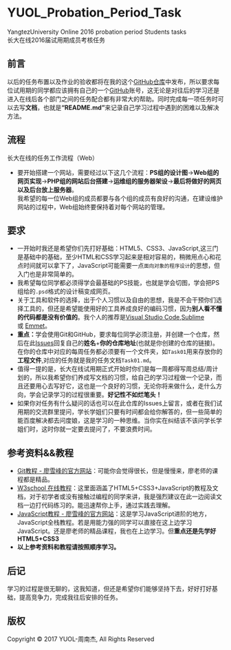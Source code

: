 # YUOL_Probation_Period_Task
YangtezUniversity Online 2016 probation period Students tasks<br/>
长大在线2016届试用期成员考核任务
## 前言 <br/>
以后的任务布置以及作业的验收都将在我的这个[GitHub仓库](https://github.com/NeoJo/YUOL_Probation_Period_Task)中发布，所以要求每位试用期的同学都应该拥有自己的一个[GitHub](https://github.com)账号，这无论是对往后的学习还是进入在线后各个部门之间的任务配合都有非常大的帮助。同时完成每一项任务时可以去写<b>文档</b>，也就是<b>“README.md”</b>来记录自己学习过程中遇到的困难以及解决方法。
## 流程 <br/>
长大在线的任务工作流程（Web）<br/>
- 要开始搭建一个网站，需要经过以下这几个流程：<b>PS组的设计图</b>-><b>Web组的网页实现</b>-><b>PHP组的网站后台搭建</b>-><b>运维组的服务器架设</b>-><b>最后将做好的网页以及后台放上服务器</b>。<br/>我希望的每一位Web组的成员都要与各个组的成员有良好的沟通，在建设维护网站的过程中，Web组始终要保持着对每个网站的管理。
## 要求
- 一开始时我还是希望你们先打好基础：HTML5、CSS3、JavaScript,这三门是基础中的基础，至少HTML和CSS学习起来是相对容易的，稍微用点心和花点时间就可以拿下了，JavaScript可能需要一点`面向对象的程序设计`的思想，但入门也是非常简单的。
- 我希望每位同学都必须得学会最基础的PS技能，也就是学会切图，学会把PS组给的`.psd`格式的设计稿变成网页。
- 关于工具和软件的选择，出于个人习惯以及自由的思想，我是不会干预你们选择工具的，但还是希望能使用好的工具养成良好的编码习惯，因为<b>别人看不懂的代码都是没有价值的</b>。我个人的推荐是[Visual Studio Code](https://code.visualstudio.com/),[Sublime](http://www.sublimetext.com/) 或 [Emmet](http://emmet.io/)。
- <b>重点：</b>学会使用Git和GitHub，要求每位同学必须注册，并创建一个仓库，然后在此[Issues](https://github.com/NeoJo/YUOL_Probation_Period_Task/issues)回复自己的<b>姓名</b>+<b>你的仓库地址</b>(也就是你创建的仓库的链接)。在你的仓库中对应的每周任务都必须要有一个文件夹，如`Task01`用来存放你的<b>工程文件</b>,对应的任务就是我的任务文档`Task01.md`。
- 值得一提的是，长大在线试用期正式开始时你们是每一周都得写周总结/周计划的，所以我希望你们养成写文档的习惯，给自己的学习过程做一个记录，而且还要用心去写好它，这也是一个良好的习惯，无论你将来做什么，走什么方向，学会记录学习的过程很重要。<b>好记性不如烂笔头！</b>
- 如果你对任务有什么疑问的话也可以在此仓库的Issues上留言，或者在我们试用期的交流群里提问，学长学姐们只要有时间都会给你解答的，但一些简单的能百度解决都去问度娘，这是学习的一种思维。当你实在纠结该不该问学长学姐们时，这时你就一定要去提问了，不要浪费时间。
## 参考资料&&教程 <br/>
- [Git教程 - 廖雪峰的官方网站](http://www.liaoxuefeng.com/wiki/0013739516305929606dd18361248578c67b8067c8c017b000)：可能你会觉得很长，但是慢慢来，廖老师的课程都是精品。
- [W3school 在线教程](http://www.w3school.com.cn/)：这里面涵盖了HTML5+CSS3+JavaScript的教程及文档，对于初学者或没有接触过编程的同学来讲，我是强烈建议在此一边阅读文档一边打代码练习的。能迅速帮你上手，通过实践去理解。
- [JavaScript教程 - 廖雪峰的官方网站](http://www.liaoxuefeng.com/wiki/001434446689867b27157e896e74d51a89c25cc8b43bdb3000)：这是学习JavaScript进阶的地方，JavaScript全栈教程。若是用能力强的同学可以直接在这上边学习JavaScript。还是廖老师的精品课程，我也在上边学习。但<b>重点还是先学好HTML5+CSS3</b>
- <b>以上参考资料和教程请按照顺序学习。</b>
## 后记 <br/>
学习的过程是很无聊的，这我知道，但还是希望你们能够坚持下去，好好打好基础，提高竞争力，完成我往后安排的任务。<br/>
## 版权 <br/>
Copyright © 2017 YUOL-周南杰, All Rights Reserved
